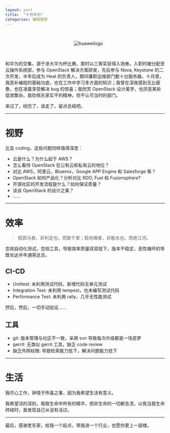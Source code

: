 ```yaml
---
layout: post
title:  "十月华为"
categories: 编程随想
---
```


&nbsp;&nbsp;&nbsp;

&nbsp;&nbsp;&nbsp;&nbsp;&nbsp;&nbsp;&nbsp;&nbsp;&nbsp;&nbsp;&nbsp;&nbsp;&nbsp;&nbsp;&nbsp;&nbsp;&nbsp;&nbsp;&nbsp;&nbsp;&nbsp;&nbsp;&nbsp;&nbsp;&nbsp;&nbsp;&nbsp;&nbsp;&nbsp;&nbsp;&nbsp;&nbsp;&nbsp;&nbsp;&nbsp;&nbsp;&nbsp;&nbsp;&nbsp;&nbsp;&nbsp;&nbsp;&nbsp;&nbsp;&nbsp;&nbsp;&nbsp;&nbsp;&nbsp;&nbsp;&nbsp;&nbsp;&nbsp;&nbsp;&nbsp;![huaweilogo](http://7xp2eu.com1.z0.glb.clouddn.com/huaweilogo.png?imageView2/1/w/200/h/200/q/100)

&nbsp;&nbsp;&nbsp;

和华为的交集，源于浙大华为杯比赛，那时以三等奖获得入场券。入职时被分配至云操作系统部，参与 OpenStack 解决方案研发，先后参与 Nova, Keystone 的二次开发，半年后成为 Heat 的负责人，期间兼职运维部门数十台服务器。十月里，我恶补编程的基础功底，也在工作中学习多方面的知识；我曾在深夜感到无比疲惫，也在凌晨享受解决 bug 的惊喜；我欣赏 OpenStack 设计美学，也厌恶某些低效繁杂。我钦佩东家实干的精神，但不认可当时的部门。

来过了，经历了，该走了，留点总结吧。

----

# 视野

比及 coding，这些问题同样值得深思：

- 云是什么？为什么起于 AWS？
- 怎么看待 OpenStack 在公有云和私有云的地位？
- 对比 AWS，阿里云，Bluemix，Google APP Engine 和 Salesforge 等？
- OpenStack 如何产品化？分析对比 RDO, Fuel 和 Fusionsphere?
- 开源社区的开发流程是什么？如何保证质量？
- 谈谈 OpenStack 的设计之美？
- ...... 

-----

# 效率

> 假舆马者，非利足也，而致千里；假舟楫者，非能水也，而绝江河。

忽视自动化测试，忽视工具，导致效率质量双双低下，版本不稳定，恶性循环的导致长达半年通宵达旦。

## CI-CD

- Unittest: 未利用测试代码，新增代码无单元测试
- Integration Test: 未利用 tempest，也未编写测试代码
- Performance Test: 未利用 rally，几乎无性能测试

然后，然后，一切手动验证......

## 工具

- git: 版本管理与社区不一致，采用 svn 导致每次升级都是一场恶梦 
- gerrit: 无类似 gerrit 工具，缺乏 code review
- 缺乏外网权限: 导致检索能力低下，解决问题能力低下

------

# 生活

我尽心工作，钟情于所喜之事，因为我希望生活有意义。

我希望活的深刻，吸取生命中所有的精华，把非生命的一切都击溃，以免当我生命终结时，我发现自己从没有活过。

--------------

最后，感谢老东家，给我一个起点，带我进一个行业，也愿你更上一层楼。
